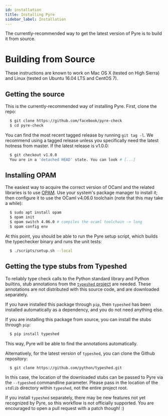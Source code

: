 ```yaml
---
id: installation
title: Installing Pyre
sidebar_label: Installation
---
```


The currently-recommended way to get the latest version of Pyre
is to build it from source.

# Building from Source

These instructions are known to work on Mac OS X (tested on High
Sierra) and Linux (tested on Ubuntu 16.04 LTS and CentOS 7).

## Getting the source

This is the currently-recommended way of installing
Pyre. First, clone the repo:

```bash
  $ git clone https://github.com/facebook/pyre-check
  $ cd pyre-check
```

You can find the most recent tagged release by
running `git tag -l`. We recommend using a tagged
release unless you specifically need the latest
hotness from master. If the latest release is v1.0.0:

```bash
  $ git checkout v1.0.0
  You are in a 'detached HEAD' state. You can look # [...]
```

## Installing OPAM

The easiest way to acquire the correct version of OCaml and the
related libraries is to use [OPAM](https://opam.ocaml.org/). Use your
system's package manager to install it; then configure it to use
the OCaml v4.06.0 toolchain (note that this may take a while):

```bash
  $ sudo apt install opam
  $ opam init
  $ opam switch 4.06.0 # compiles the ocaml toolchain -> long
  $ opam config env
```

At this point, you should be able to run the Pyre setup script,
which builds the typechecker binary and runs the unit tests:

```bash
  $ ./scripts/setup.sh --local
```

## Getting the type stubs from Typeshed

To reliably type check calls to the Python standard library and Python
builtins, stub annotations from the [`typeshed`
project](https://github.com/python/typeshed) are needed. These
annotations are not distributed with this source code, and are
downloaded separately.

If you have installed this package through `pip`, then `typeshed` has
been installed automatically as a dependency, and you do not need
anything else.

If you are installing this package from source, you can install the
stubs through `pip`:

```bash
  $ pip install typeshed
```

This way, Pyre will be able to find the annotations automatically.

Alternatively, for the latest version of `typeshed`, you can clone the
Github repository:

```bash
  $ git clone https://github.com/python/typeshed.git
```

In this case, the location of the downloaded stubs can be passed to
Pyre via the `--typeshed` commandline parameter.
Please pass in the location of the `stdlib` directory within `typeshed`,
not the entire project root.

If you install `typeshed` separately, there may be new features not yet
recognized by Pyre, so this workflow is not officially supported.
You are encouraged to open a pull request with a patch though! :)
